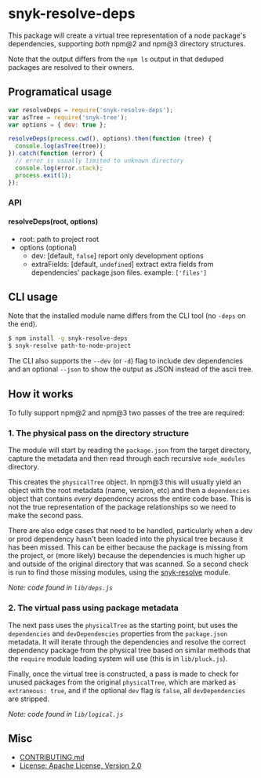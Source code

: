 # snyk-resolve-deps

This package will create a virtual tree representation of a node package's dependencies, supporting *both* npm@2 and npm@3 directory structures.

Note that the output differs from the `npm ls` output in that deduped packages are resolved to their owners.

## Programatical usage

```js
var resolveDeps = require('snyk-resolve-deps');
var asTree = require('snyk-tree');
var options = { dev: true };

resolveDeps(process.cwd(), options).then(function (tree) {
  console.log(asTree(tree));
}).catch(function (error) {
  // error is usually limited to unknown directory
  console.log(error.stack);
  process.exit(1);
});
```

### API

#### resolveDeps(root, options)

- root: path to project root
- options (optional)
  - dev: [default, `false`] report only development options
  - extraFields: [default, `undefined`] extract extra fields from dependencies' package.json files. example: `['files']`

## CLI usage

Note that the installed module name differs from the CLI tool (no `-deps` on the end).

```bash
$ npm install -g snyk-resolve-deps
$ snyk-resolve path-to-node-project
```

The CLI also supports the `--dev` (or `-d`) flag to include dev dependencies and an optional `--json` to show the output as JSON instead of the ascii tree.

## How it works

To fully support npm@2 and npm@3 two passes of the tree are required:

### 1. The physical pass on the directory structure

The module will start by reading the `package.json` from the target directory, capture the metadata and then read through each recursive `node_modules` directory.

This creates the `physicalTree` object. In npm@3 this will usually yield an object with the root metadata (name, version, etc) and then a `dependencies` object that contains *every* dependency across the entire code base. This is not the true representation of the package relationships so we need to make the second pass.

There are also edge cases that need to be handled, particularly when a dev or prod dependency hasn't been loaded into the physical tree because it has been missed. This can be either because the package is missing from the project, or (more likely) because the dependencies is much higher up and outside of the original directory that was scanned. So a second check is run to find those missing modules, using the [snyk-resolve](https://www.npmjs.com/package/snyk-resolve) module.

*Note: code found in `lib/deps.js`*

### 2. The virtual pass using package metadata

The next pass uses the `physicalTree` as the starting point, but uses the `dependencies` and `devDependencies` properties from the `package.json` metadata. It will iterate through the dependencies and resolve the correct dependency package from the physical tree based on similar methods that the `require` module loading system will use (this is in `lib/pluck.js`).

Finally, once the virtual tree is constructed, a pass is made to check for unused packages from the original `physicalTree`, which are marked as `extraneous: true`, and if the optional `dev` flag is `false`, all `devDependencies` are stripped.

*Note: code found in `lib/logical.js`*

## Misc

* [CONTRIBUTING.md](CONTRIBUTING.md)
* [License: Apache License, Version 2.0](LICENSE)
